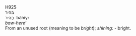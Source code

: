 <body>
  <p>H925<br>  בּהיר  <br> בָּהִיר  ‎  bâhı̂yr  <br><i>baw-here‘ </i><br>From an unused root (meaning to be <i>bright</i>); <i>shining: - </i>bright.<br></p>
 </body>